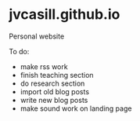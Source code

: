 jvcasill.github.io
==================

Personal website

To do:
- make rss work
- finish teaching section
- do research section
- import old blog posts
- write new blog posts
- make sound work on landing page
